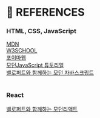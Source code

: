 # 📖 REFERENCES

### HTML, CSS, JavaScript
[MDN](https://developer.mozilla.org/ko/) <br>
[W3SCHOOL](https://www.w3schools.com/) <br>
[포이마웹](https://poiemaweb.com/) <br>
[모던JavaScript 튜토리얼](https://ko.javascript.info/)<br> 
[밸로퍼트와 함께하는 모던 자바스크립트](https://learnjs.vlpt.us/)
<br/><br/>

### React
[밸로퍼트와 함께하는 모던리액트](https://react.vlpt.us/basic)

<br/><br/>
